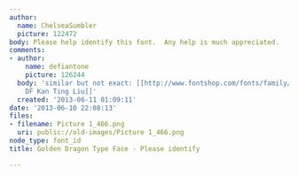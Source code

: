 ```yaml
---
author:
  name: ChelseaSumbler
  picture: 122472
body: Please help identify this font.  Any help is much appreciated.
comments:
- author:
    name: defiantone
    picture: 126244
  body: 'similar but not exact: [[http://www.fontshop.com/fonts/family/df_kan_ting_liu/|
    DF Kan Ting Liu]]'
  created: '2013-06-11 01:09:11'
date: '2013-06-10 22:08:13'
files:
- filename: Picture 1_466.png
  uri: public://old-images/Picture 1_466.png
node_type: font_id
title: Golden Dragon Type Face - Please identify

---
```

